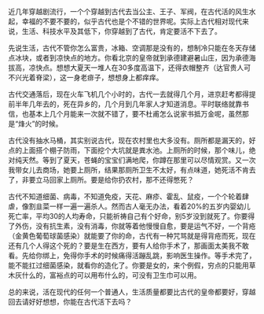 近几年穿越剧流行，一个个穿越到古代去当公主、王子、军阀，在古代活的风生水起，幸福的不要不要的，似乎古代也是个不错的世界呢。实际上古代相对现代来说，生活、科技水平及其低下，你穿越到了古代，肯定要活不下去了。

先说生活，古代不管你怎么富贵，冰箱、空调那是没有的，想制冷只能在冬天存储点冰块，或者到凉快点的地方。你看北京的皇帝就到承德建避暑山庄，因为承德海拔高，凉快点。想想大夏天一堆人在30多度高温下，还得衣帽整齐（达官贵人可不兴光着脊梁），这一身老痱子，想想身上都痒痒。

古代交通落后，现在火车飞机几个小时的，古代一去就得几个月，进京赶考都得提前半年几年去的，死在异乡的，几个月到几年家人才知道消息。平时联络就靠书信，也基本上几个月能来一次就不错了，要不杜甫怎么说家书抵万金呢，虽然那是“烽火”的时候。

古代没有抽水马桶，其实别说古代，现在农村里也大多没有。厕所都是漏天的，好点的上面搭个棚子防雨，下面挖个大坑就是粪水池。上厕所的时候，那个味儿，绝对纯天然。等到了夏天，苍蝇的宝宝们满地爬，你蹲在那里可以尽情观赏。又一次我带女儿去商场，她要上厕所，结果那厕所卫生不太好，有点味道，她死活不肯去了，非要立马回家上厕所。要是给你扔农村，那不还得憋死？

古代不知道细菌、病毒，不知道免疫，天花、麻疹、霍乱、鼠疫，一个个轮着肆虐，像割韭菜一样一遍一遍杀人。然而古人毫无办法，看着20%的五岁内婴幼儿死亡率，平均30的人均寿命，只能祈祷自己有个好命，别5岁没到就死了。你要得了外伤，没有抗生素，没有消毒，你就等着他慢慢自愈，要是运气不好，一个背疮（金黄色葡萄球菌感染）就能要了你的命，古代有一种咒骂就是得背疮而死，现在还有几个人得这个死的？要是生在西方，要有人给你手术了，那画面太美我不敢看。先给你绑上，免得你手术的时候痛得活蹦乱跳，影响医生操作。等手术完了，能不能扛过细菌感染，就看你的造化了。你要是女的，来个例假，穷点的只能用草木灰什么的，富裕点的可以用布什么的，可没有卫生巾可以用。


总的来说，活在现代的任何一个普通人，生活质量都要比古代的皇帝都要好，穿越回去请好好想想，你能在古代活下去吗？